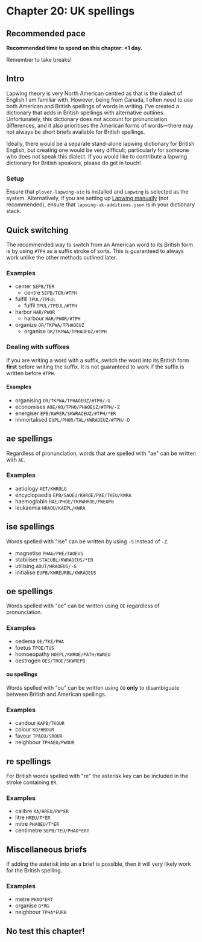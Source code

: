 # Chapter 20: UK spellings

## Recommended pace

**Recommended time to spend on this chapter: <1 day.**

Remember to take breaks!

## Intro

Lapwing theory is very North American centred as that is the dialect of English I am familiar with. However, being from Canada, I often need to use both American and British spellings of words in writing. I've created a dictionary that adds in British spellings with alternative outlines. Unfortunately, this dictionary does not account for pronunciation differences, and it also prioritises the American forms of words—there may not always be short briefs available for British spellings.

Ideally, there would be a separate stand-alone lapwing dictionary for British English, but creating one would be very difficult, particularly for someone who does not speak this dialect. If you would like to contribute a lapwing dictionary for British speakers, please do get in touch!

### Setup

Ensure that <code class="code-mono">plover-lapwing-aio</code> is installed and <code class="code-mono">Lapwing</code> is selected as the system. Alternatively, if you are setting up [Lapwing manually](Appendix-B.md) (not recommended), ensure that <code class="code-mono">lapwing-uk-additions.json</code> is in your dictionary stack.

## Quick switching

The recommended way to switch from an American word to its British form is by using `#TPH` as a suffix stroke of sorts. This is guaranteed to always work unlike the other methods outlined later.

### Examples

* center `SEPB/TER`
   * centre `SEPB/TER/#TPH`
* fulfill `TPUL/TPEUL`
   * fulfil `TPUL/TPEUL/#TPH`
* harbor `HAR/PWOR`
   * harbour `HAR/PWOR/#TPH`
*  organize `OR/TKPWA/TPHAOEUZ`
   * organise `OR/TKPWA/TPHAOEUZ/#TPH`

### Dealing with suffixes

If you are writing a word with a suffix, switch the word into its British form **first** before writing the suffix. It is not guaranteed to work if the suffix is written before `#TPH`.

#### Examples
* organising `OR/TKPWA/TPHAOEUZ/#TPH/-G`
* economises `AOE/KO/TPHO/PHAOEUZ/#TPH/-Z`
* energiser `EPB/KWRER/SKWRAOEUZ/#TPH/*ER`
* immortalised `EUPL/PHOR/TAL/KWRAOEUZ/#TPH/-D`

## ae spellings

Regardless of pronunciation, words that are spelled with "ae" can be written with `AE`.

### Examples

* aetiology `AET/KWROLG`
* encyclopaedia `EPB/SAOEU/KHROE/PAE/TKEU/KWRA` 
* haemoglobin `HAE/PHOE/TKPWHROE/PWEUPB`
* leukaemia `HRAOU/KAEPL/KWRA`


## ise spellings

Words spelled with "ise" can be written by using `-S` instead of `-Z`.

* magnetise `PHAG/PHE/TAOEUS`
* stabiliser `STAEUBL/KWRAOEUS/*ER`
* utilising `AOUT/HRAOEUS/-G`
* initialise `EUPB/KWREURBL/KWRAOEUS`

## oe spellings

Words spelled with "oe" can be written using `OE` regardless of pronunciation.

### Examples
* oedema `OE/TKE/PHA`
* foetus `TPOE/TUS`
* homoeopathy `HOEPL/KWROE/PATH/KWREU`
* oestrogen `OES/TROE/SKWREPB`

#### ou spellings

Words spelled with "ou" can be written using `OU` **only** to disambiguate between British and American spellings.

### Examples
* candour `KAPB/TKOUR`
* colour `KO/HROUR`
* favour `TPAEU/SROUR`
* neighbour `TPHAEU/PWOUR`

## re spellings

For British words spelled with "re" the asterisk key can be included in the stroke containing `ER`.

### Examples
* calibre `KA/HREU/PW*ER`
* litre `HREU/T*ER`
* mitre `PHAOEU/T*ER`
* centimetre `SEPB/TEU/PHAO*ERT`

## Miscellaneous briefs

If adding the asterisk into an a brief is possible, then it will very likely work for the British spelling.

### Examples
* metre `PHAO*ERT`
* organise `O*RG`
* neighbour `TPHA*EURB`

## No test this chapter!
